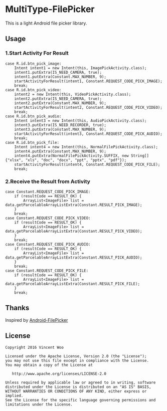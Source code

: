 # MultiType-FilePicker
This is a light Android file picker library.

## Usage
### 1.Start Activity For Result
    case R.id.btn_pick_image:
		Intent intent1 = new Intent(this, ImagePickActivity.class);
		intent1.putExtra(IS_NEED_CAMERA, true);
		intent1.putExtra(Constant.MAX_NUMBER, 9);
		startActivityForResult(intent1, Constant.REQUEST_CODE_PICK_IMAGE);
		break;
	case R.id.btn_pick_video:
		intent2 = new Intent(this, VideoPickActivity.class);
		intent2.putExtra(IS_NEED_CAMERA, true);
		intent2.putExtra(Constant.MAX_NUMBER, 9);
		startActivityForResult(intent2, Constant.REQUEST_CODE_PICK_VIDEO);
		break;
	case R.id.btn_pick_audio:
		Intent intent3 = new Intent(this, AudioPickActivity.class);
		intent3.putExtra(IS_NEED_RECORDER, true);
		intent3.putExtra(Constant.MAX_NUMBER, 9);
		startActivityForResult(intent3, Constant.REQUEST_CODE_PICK_AUDIO);
		break;
	case R.id.btn_pick_file:
		Intent intent4 = new Intent(this, NormalFilePickActivity.class);
		intent4.putExtra(Constant.MAX_NUMBER, 9);
		intent4.putExtra(NormalFilePickActivity.SUFFIX, new String[] {"xlsx", "xls", "doc", "docx", "ppt", "pptx", "pdf"});
		startActivityForResult(intent4, Constant.REQUEST_CODE_PICK_FILE);
		break;
		
### 2.Receive the Result from Activity
    case Constant.REQUEST_CODE_PICK_IMAGE:
		if (resultCode == RESULT_OK) {
            ArrayList<ImageFile> list = data.getParcelableArrayListExtra(Constant.RESULT_PICK_IMAGE);
        }
        break;
	case Constant.REQUEST_CODE_PICK_VIDEO:
		if (resultCode == RESULT_OK) {
            ArrayList<ImageFile> list = data.getParcelableArrayListExtra(Constant.RESULT_PICK_VIDEO);
        }
        break;
    case Constant.REQUEST_CODE_PICK_AUDIO:
		if (resultCode == RESULT_OK) {
            ArrayList<ImageFile> list = data.getParcelableArrayListExtra(Constant.RESULT_PICK_AUDIO);
        }
        break;
	case Constant.REQUEST_CODE_PICK_FILE:
		if (resultCode == RESULT_OK) {
            ArrayList<ImageFile> list = data.getParcelableArrayListExtra(Constant.RESULT_PICK_FILE);
        }
        break;

## Thanks
Inspired by [Android-FilePicker](https://github.com/DroidNinja/Android-FilePicker)

## License
```
Copyright 2016 Vincent Woo

Licensed under the Apache License, Version 2.0 (the "License");
you may not use this file except in compliance with the License.
You may obtain a copy of the License at

   http://www.apache.org/licenses/LICENSE-2.0

Unless required by applicable law or agreed to in writing, software
distributed under the License is distributed on an "AS IS" BASIS,
WITHOUT WARRANTIES OR CONDITIONS OF ANY KIND, either express or implied.
See the License for the specific language governing permissions and
limitations under the License.
```
